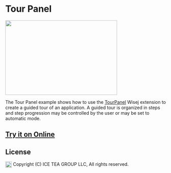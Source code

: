 Tour Panel
====

<img src="https://raw.githubusercontent.com/iceteagroup/wisej-examples/master/Support/Images/TourPanel.png" width="350" height="233">

The Tour Panel example shows how to use the [TourPanel](https://github.com/iceteagroup/wisej-extensions/tree/master/Wisej.Web.Ext.TourPanel) Wisej extension to create a guided tour of an application. A guided tour is organized in steps and step progression may be controlled by the user or may be set to automatic mode.

## [Try it on Online](http://demo.wisej.com/TourPanel)

License
-------
<img src="http://iceteagroup.com/wp-content/uploads/2017/01/Square-64x64-trasp.png" height="20" align="top"> Copyright (C) ICE TEA GROUP LLC, All rights reserved.
